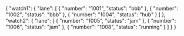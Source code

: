{
  "watch1": {
    "lane": [
      {
        "number": "1001",
        "status": "bbb"
      },
      {
        "number": "1002",
        "status": "bbb"
      },
      {
        "number": "1004",
        "status": "hub"
      }
    ]
  },
  "watch2": {
    "lane": [
      {
        "number": "1005",
        "status": "jam"
      },
      {
        "number": "1006",
        "status": "jam"
      },
      {
        "number": "1008",
        "status": "running"
      }
    ]
  }
}
